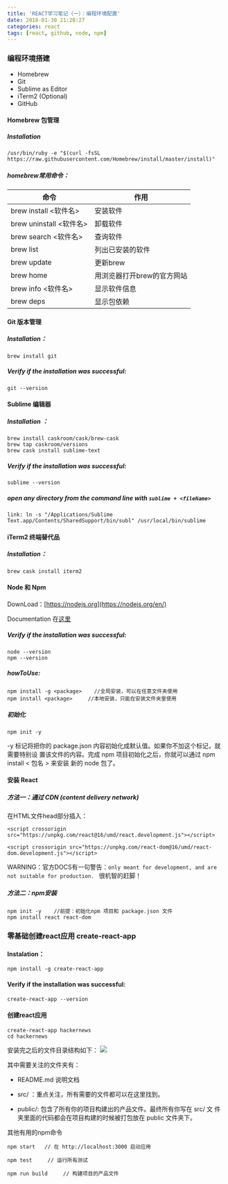 ```yaml
---
title: 'REACT学习笔记（一）：编程环境配置'
date: 2018-01-30 21:28:27
categories: react 
tags: [react, github, node, npm] 
---
```

### 编程环境搭建

* Homebrew
* Git
* Sublime as Editor
* iTerm2 (Optional)
* GitHub

#### Homebrew 包管理

##### Installation

```
/usr/bin/ruby -e "$(curl -fsSL https://raw.githubusercontent.com/Homebrew/install/master/install)"
```

##### homebrew常用命令：

命令| 作用
---|---
brew install <软件名>| 安装软件 
brew uninstall <软件名> | 卸载软件
brew search <软件名>|查询软件
brew list | 列出已安装的软件
brew update|更新brew
brew home|用浏览器打开brew的官方网站
brew info <软件名>|显示软件信息
brew deps|显示包依赖

<!--more-->

#### Git  版本管理

##### Installation：

```
brew install git
```

##### Verify if the installation was successful:

```
git --version
```

#### Sublime 编辑器

##### Installation ：

```
brew install caskroom/cask/brew-cask
brew tap caskroom/versions
brew cask install sublime-text
```
##### Verify if the installation was successful:

```
sublime --version
```
##### open any directory from the command line with `sublime + <fileName>`
```
link: ln -s "/Applications/Sublime Text.app/Contents/SharedSupport/bin/subl" /usr/local/bin/sublime
```

#### iTerm2 终端替代品

##### Installation：

```
brew cask install iterm2
```


#### Node 和 Npm

DownLoad：[https://nodejs.org](https://nodejs.org/en/)

Documentation 在[这里](https://nodejs.org/en/docs/)

##### Verify if the installation was successful:

```
node --version
npm --version
```

##### howToUse:

```
npm install -g <package>    //全局安装，可以在任意文件夹使用
npm install <package>     //本地安装，只能在安装文件夹里使用
```

##### 初始化

```
npm init -y
```
-y 标记将把你的 package.json 内容初始化成默认值。如果你不加这个标记，就需要特别设 置该文件的内容。完成 npm 项目初始化之后，你就可以通过 npm install < 包名 > 来安装 新的 node 包了。

#### 安装 React

##### 方法一：通过 CDN (content delivery network)

在HTML文件head部分插入：

```
<script crossorigin src="https://unpkg.com/react@16/umd/react.development.js"></script>

<script crossorigin src="https://unpkg.com/react-dom@16/umd/react-dom.development.js"></script>
```
WARNING：官方DOCS有一句警告：`only meant for development, and are not suitable for production. ` 很机智的赶脚！

##### 方法二：npm安装

```
npm init -y    //前提：初始化npm 项目和 package.json 文件
npm install react react-dom
```

### 零基础创建react应用 create-react-app

#### Instalation：

```
npm install -g create-react-app
```
#### Verify if the installation was successful:

```
create-react-app --version
```
#### 创建react应用

```
create-react-app hackernews
cd hackernews
```

安装完之后的文件目录结构如下：
![](https://farm5.staticflickr.com/4748/39234421475_2528656f83_o.jpg)

其中需要关注的文件夹有：

* README.md 说明文档

* src/ ：重点关注，所有需要的文件都可以在这里找到。

* public/: 包含了所有你的项目构建出的产品文件。最终所有你写在 src/ 文 件夹里面的代码都会在项目构建的时候被打包放在 public 文件夹下。

其他有用的npm命令

```
npm start   // 在 http://localhost:3000 启动应用 

npm test     // 运行所有测试 

npm run build     // 构建项目的产品文件 
```



